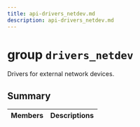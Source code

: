 ```yaml
---
title: api-drivers_netdev.md
description: api-drivers_netdev.md
---
```

# group `drivers_netdev` 

Drivers for external network devices.

## Summary

 Members                        | Descriptions                                
--------------------------------|---------------------------------------------

